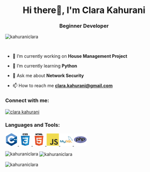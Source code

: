 <h1 align="center">Hi there👋, I'm Clara Kahurani</h1>
<h3 align="center">Beginner Developer</h3>
 
<p align="left"> <img src="https://komarev.com/ghpvc/?username=kahuraniclara&label=Profile%20views&color=0e75b6&style=flat" alt="kahuraniclara" /> </p>

<p align="left"> <a href="https://twitter.com/" target="blank"><img src="https://img.shields.io/twitter/follow/?logo=twitter&style=for-the-badge" alt="" /></a> </p>

- 🔭 I’m currently working on **House Management Project**

- 🌱 I’m currently learning **Python**

- 💬 Ask me about **Network Security**

- 📫 How to reach me **clara.kahurani@gmail.com**

<h3 align="left">Connect with me:</h3>
<p align="left">
<a href="https://linkedin.com/in/clara kahurani" target="blank"><img align="center" src="https://raw.githubusercontent.com/rahuldkjain/github-profile-readme-generator/master/src/images/icons/Social/linked-in-alt.svg" alt="clara kahurani" height="30" width="40" /></a>
</p>

<h3 align="left">Languages and Tools:</h3>
<p align="left"> <a href="https://www.w3schools.com/cpp/" target="_blank" rel="noreferrer"> <img src="https://raw.githubusercontent.com/devicons/devicon/master/icons/cplusplus/cplusplus-original.svg" alt="cplusplus" width="40" height="40"/> </a> <a href="https://www.w3schools.com/css/" target="_blank" rel="noreferrer"> <img src="https://raw.githubusercontent.com/devicons/devicon/master/icons/css3/css3-original-wordmark.svg" alt="css3" width="40" height="40"/> </a> <a href="https://www.w3.org/html/" target="_blank" rel="noreferrer"> <img src="https://raw.githubusercontent.com/devicons/devicon/master/icons/html5/html5-original-wordmark.svg" alt="html5" width="40" height="40"/> </a> <a href="https://developer.mozilla.org/en-US/docs/Web/JavaScript" target="_blank" rel="noreferrer"> <img src="https://raw.githubusercontent.com/devicons/devicon/master/icons/javascript/javascript-original.svg" alt="javascript" width="40" height="40"/> </a> <a href="https://www.mysql.com/" target="_blank" rel="noreferrer"> <img src="https://raw.githubusercontent.com/devicons/devicon/master/icons/mysql/mysql-original-wordmark.svg" alt="mysql" width="40" height="40"/> </a> <a href="https://www.php.net" target="_blank" rel="noreferrer"> <img src="https://raw.githubusercontent.com/devicons/devicon/master/icons/php/php-original.svg" alt="php" width="40" height="40"/> </a> </p>

<p><img align="left" src="https://github-readme-stats.vercel.app/api/top-langs?username=kahuraniclara&show_icons=true&locale=en&layout=compact" alt="kahuraniclara" /></p>

<p>&nbsp;<img align="center" src="https://github-readme-stats.vercel.app/api?username=kahuraniclara&show_icons=true&locale=en" alt="kahuraniclara" /></p>

<p><img align="center" src="https://github-readme-streak-stats.herokuapp.com/?user=kahuraniclara&" alt="kahuraniclara" /></p>
